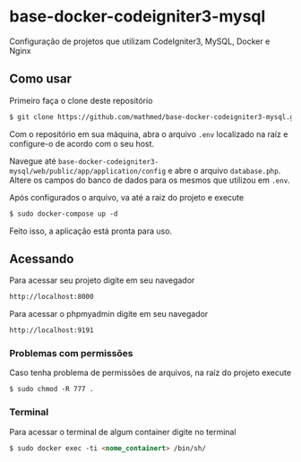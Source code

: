 # base-docker-codeigniter3-mysql
Configuração de projetos que utilizam CodeIgniter3, MySQL, Docker e Nginx

## Como usar

Primeiro faça o clone deste repositório
```html
$ git clone https://github.com/mathmed/base-docker-codeigniter3-mysql.git
```

Com o repositório em sua máquina, abra o arquivo `.env` localizado na raíz e configure-o de acordo com o seu host.


Navegue até `base-docker-codeigniter3-mysql/web/public/app/application/config` e abre o arquivo `database.php`. Altere os campos do banco de dados para os mesmos que utilizou em `.env`.

Após configurados o arquivo, va até a raiz do projeto e execute  
```html
$ sudo docker-compose up -d
```

Feito isso, a aplicação está pronta para uso.

## Acessando

Para acessar seu projeto digite em seu navegador  
```html
http://localhost:8000
```

Para acessar o phpmyadmin digite em seu navegador  
```html
http://localhost:9191
```
### Problemas com permissões

Caso tenha problema de permissões de arquivos, na raíz do projeto execute

```html
$ sudo chmod -R 777 .
```

### Terminal

Para acessar o terminal de algum container digite no terminal

```html
$ sudo docker exec -ti <nome_containert> /bin/sh/
```